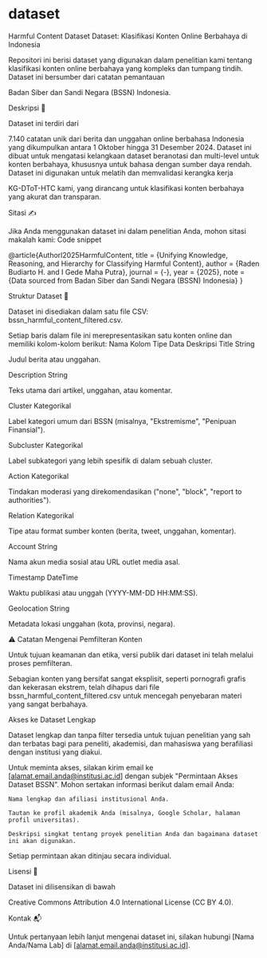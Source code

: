 # dataset
Harmful Content Dataset
Dataset: Klasifikasi Konten Online Berbahaya di Indonesia

Repositori ini berisi dataset yang digunakan dalam penelitian kami tentang klasifikasi konten online berbahaya yang kompleks dan tumpang tindih. Dataset ini bersumber dari catatan pemantauan 

Badan Siber dan Sandi Negara (BSSN) Indonesia.

Deskripsi 📖

Dataset ini terdiri dari 

7.140 catatan unik dari berita dan unggahan online berbahasa Indonesia yang dikumpulkan antara 1 Oktober hingga 31 Desember 2024. Dataset ini dibuat untuk mengatasi kelangkaan dataset beranotasi dan multi-level untuk konten berbahaya, khususnya untuk bahasa dengan sumber daya rendah. Dataset ini digunakan untuk melatih dan memvalidasi kerangka kerja 

KG-DToT-HTC kami, yang dirancang untuk klasifikasi konten berbahaya yang akurat dan transparan.

Sitasi ✍️

Jika Anda menggunakan dataset ini dalam penelitian Anda, mohon sitasi makalah kami:
Code snippet

@article{Authorl2025HarmfulContent,
  title   = {Unifying Knowledge, Reasoning, and Hierarchy for Classifying Harmful Content},
  author  = {Raden Budiarto H. and I Gede Maha Putra},
  journal = {-},
  year    = {2025},
  note    = {Data sourced from Badan Siber dan Sandi Negara (BSSN) Indonesia}
}

Struktur Dataset 📂

Dataset ini disediakan dalam satu file CSV: bssn_harmful_content_filtered.csv.

Setiap baris dalam file ini merepresentasikan satu konten online dan memiliki kolom-kolom berikut:
Nama Kolom	Tipe Data	Deskripsi
Title	String	

Judul berita atau unggahan.

Description	String	

Teks utama dari artikel, unggahan, atau komentar.

Cluster	Kategorikal	

Label kategori umum dari BSSN (misalnya, "Ekstremisme", "Penipuan Finansial").

Subcluster	Kategorikal	

Label subkategori yang lebih spesifik di dalam sebuah cluster.

Action	Kategorikal	

Tindakan moderasi yang direkomendasikan ("none", "block", "report to authorities").

Relation	Kategorikal	

Tipe atau format sumber konten (berita, tweet, unggahan, komentar).

Account	String	

Nama akun media sosial atau URL outlet media asal.

Timestamp	DateTime	

Waktu publikasi atau unggah (YYYY-MM-DD HH:MM:SS).

Geolocation	String	

Metadata lokasi unggahan (kota, provinsi, negara).

⚠️ Catatan Mengenai Pemfilteran Konten

Untuk tujuan keamanan dan etika, versi publik dari dataset ini telah melalui proses pemfilteran.

Sebagian konten yang bersifat sangat eksplisit, seperti pornografi grafis dan kekerasan ekstrem, telah dihapus dari file bssn_harmful_content_filtered.csv untuk mencegah penyebaran materi yang sangat berbahaya.

Akses ke Dataset Lengkap

Dataset lengkap dan tanpa filter tersedia untuk tujuan penelitian yang sah dan terbatas bagi para peneliti, akademisi, dan mahasiswa yang berafiliasi dengan institusi yang diakui.

Untuk meminta akses, silakan kirim email ke [alamat.email.anda@institusi.ac.id] dengan subjek "Permintaan Akses Dataset BSSN". Mohon sertakan informasi berikut dalam email Anda:

    Nama lengkap dan afiliasi institusional Anda.

    Tautan ke profil akademik Anda (misalnya, Google Scholar, halaman profil universitas).

    Deskripsi singkat tentang proyek penelitian Anda dan bagaimana dataset ini akan digunakan.

Setiap permintaan akan ditinjau secara individual.

Lisensi 📄

Dataset ini dilisensikan di bawah 

Creative Commons Attribution 4.0 International License (CC BY 4.0).

Kontak 📬

Untuk pertanyaan lebih lanjut mengenai dataset ini, silakan hubungi [Nama Anda/Nama Lab] di [alamat.email.anda@institusi.ac.id].
